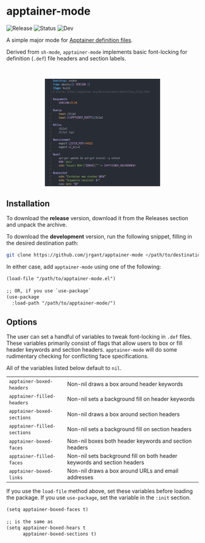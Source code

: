 # apptainer-mode

![Release](https://img.shields.io/badge/Release-v0.1-green)
![Status](https://img.shields.io/badge/Status-Developing-orange)
![Dev](https://img.shields.io/badge/Dev-main-blue)

A simple major mode for [Apptainer definition files](https://apptainer.org/docs/user/main/definition_files.html).

Derived from `sh-mode`, `apptainer-mode` implements basic font-locking for definition (`.def`) file headers and section labels.

<br />
<p align="center">
  <img src="example.png" width="60%" />
</p>


## Installation

To download the **release** version, download it from the Releases section and unpack the archive.

To download the **development** version, run the following snippet, filling in the desired destination path:

``` bash
git clone https://github.com/jrgant/apptainer-mode </path/to/destination>
```

In either case, add `apptainer-mode` using one of the following:

``` emacs-lisp
(load-file "/path/to/apptainer-mode.el")

;; OR, if you use `use-package`
(use-package
  :load-path "/path/to/apptainer-mode/")
```


## Options

The user can set a handful of variables to tweak font-locking in `.def` files. These variables primarily consist of flags that allow users to box or fill header keywords and section headers. `apptainer-mode` will do some rudimentary checking for conflicting face specifications.

All of the variables listed below default to `nil`.

|                             |                                                                          |
|:----------------------------|:-------------------------------------------------------------------------|
| `apptainer-boxed-headers`   | Non-nil draws a box around header keywords                               |
| `apptainer-filled-headers`  | Non-nil sets a background fill on header keywords                        |
| `apptainer-boxed-sections`  | Non-nil draws a box around section headers                               |
| `apptainer-filled-sections` | Non-nil sets a background fill on section headers                        |
| `apptainer-boxed-faces`     | Non-nil boxes both header keywords and section headers                   |
| `apptainer-filled-faces`    | Non-nil sets background fill on both header keywords and section headers |
| `apptainer-boxed-links`     | Non-nil draws a box around URLs and email addresses                      |

If you use the `load-file` method above, set these variables before loading the package. If you use `use-package`, set the variable in the `:init` section.

``` emacs-lisp
(setq apptainer-boxed-faces t)

;; is the same as
(setq apptainer-boxed-hears t
      apptainer-boxed-sections t)
```

